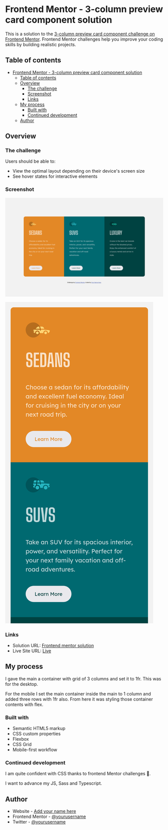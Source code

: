 # Frontend Mentor - 3-column preview card component solution

This is a solution to the [3-column preview card component challenge on Frontend Mentor](https://www.frontendmentor.io/challenges/3column-preview-card-component-pH92eAR2-). Frontend Mentor challenges help you improve your coding skills by building realistic projects. 

## Table of contents

- [Frontend Mentor - 3-column preview card component solution](#frontend-mentor---3-column-preview-card-component-solution)
  - [Table of contents](#table-of-contents)
  - [Overview](#overview)
    - [The challenge](#the-challenge)
    - [Screenshot](#screenshot)
    - [Links](#links)
  - [My process](#my-process)
    - [Built with](#built-with)
    - [Continued development](#continued-development)
  - [Author](#author)

## Overview

### The challenge

Users should be able to:

- View the optimal layout depending on their device's screen size
- See hover states for interactive elements

### Screenshot

![](./images/Screen%20Shot%202022-10-11%20at%2020.07.38.png)

![](./images/Screen%20Shot%202022-10-11%20at%2020.08.02.png)


### Links

- Solution URL: [Frontend mentor solution]([https://your-solution-url.com](https://www.frontendmentor.io/solutions/3-column-preview-card-component-using-grid-BZDQ4u6d0I))
- Live Site URL: [Live ](https://rioba-ian.github.io/3-column-preview-card-component-main/)

## My process

I gave the main a container with grid of 3 columns and set it to 1fr. This was for the desktop. 

For the mobile I set the main container inside the main to 1 column and added three rows with 1fr also. From here it was styling those container contents with flex.
### Built with

- Semantic HTML5 markup
- CSS custom properties
- Flexbox
- CSS Grid
- Mobile-first workflow

### Continued development

I am quite confident with CSS thanks to frontend Mentor challenges 🙏. 

I want to advance my JS, Sass and Typescript. 
## Author

- Website - [Add your name here](https://www.your-site.com)
- Frontend Mentor - [@yourusername](https://www.frontendmentor.io/profile/yourusername)
- Twitter - [@yourusername](https://www.twitter.com/yourusername)
